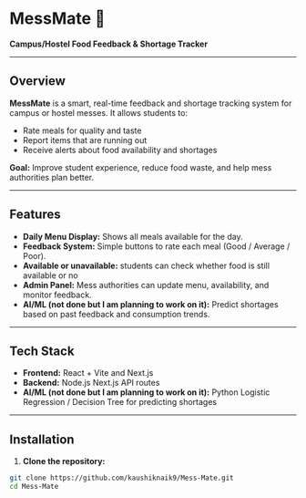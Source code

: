 # MessMate 🥘

**Campus/Hostel Food Feedback & Shortage Tracker**

---

## Overview

**MessMate** is a smart, real-time feedback and shortage tracking system for campus or hostel messes. It allows students to:

- Rate meals for quality and taste
- Report items that are running out
- Receive alerts about food availability and shortages

**Goal:** Improve student experience, reduce food waste, and help mess authorities plan better.

---

## Features

- **Daily Menu Display:** Shows all meals available for the day.
- **Feedback System:** Simple buttons to rate each meal (Good / Average / Poor).
- **Available or unavailable:** students can check whether food is still available or no
- **Admin Panel:** Mess authorities can update menu, availability, and monitor feedback.
- **AI/ML (not done but I am planning to work on it):** Predict shortages based on past feedback and consumption trends.

---

## Tech Stack

- **Frontend:** React + Vite and Next.js
- **Backend:** Node.js Next.js API routes
- **AI/ML (not done but I am planning to work on it):** Python Logistic Regression / Decision Tree for predicting shortages

---

## Installation

1. **Clone the repository:**

```bash
git clone https://github.com/kaushiknaik9/Mess-Mate.git
cd Mess-Mate
```
